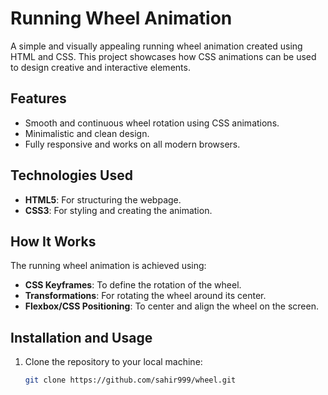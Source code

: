 # Running Wheel Animation
A simple and visually appealing running wheel animation created using HTML and CSS. This project showcases how CSS animations can be used to design creative and interactive elements.

## Features
- Smooth and continuous wheel rotation using CSS animations.
- Minimalistic and clean design.
- Fully responsive and works on all modern browsers.

## Technologies Used

- **HTML5**: For structuring the webpage.
- **CSS3**: For styling and creating the animation.

## How It Works
The running wheel animation is achieved using:
- **CSS Keyframes**: To define the rotation of the wheel.
- **Transformations**: For rotating the wheel around its center.
- **Flexbox/CSS Positioning**: To center and align the wheel on the screen.

## Installation and Usage
1. Clone the repository to your local machine:
   ```bash
   git clone https://github.com/sahir999/wheel.git
